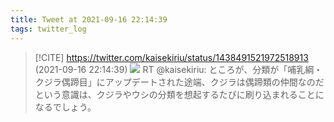 ```yaml
---
title: Tweet at 2021-09-16 22:14:39
tags: twitter_log
---
```


> [!CITE] https://twitter.com/kaisekiriu/status/1438491521972518913 (2021-09-16 22:14:39)
> ![](https://twitter.com/kaisekiriu/status/1438491521972518913)
> RT @kaisekiriu: ところが、分類が「哺乳綱・クジラ偶蹄目」にアップデートされた途端、クジラは偶蹄類の仲間なのだという意識は、クジラやウシの分類を想起するたびに刷り込まれることになるでしょう。
